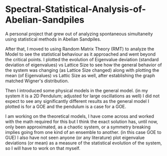 # Spectral-Statistical-Analysis-of-Abelian-Sandpiles
A personal project that grew out of analyzing spontaneous simultaneity using statistical methods in Abelian Sandpiles.

After that, I moved to using Random Matrix Theory (RMT) to analyze the Model to see the statistical behaviour as it approached and went beyond the critical points.
I plotted the evolution of Eigenvalue deviation (standard deviation of eigenvalues) vs Lattice Size to see how the general behavior of the system was changing (as Lattice Size changed) along with plotting the mean (of Eigenvalues) vs Lattic Size as well, after establishing the graph matched Wigner's distribution.

Then I introduced some physical models in the general model. (in my system it is a 2D Pendulum; adjusted for large oscillations as well)
I did not expect to see any significantly different results as the general model I plotted is for a GOE and the pendulum is a case for a GOE.

I am working on the theoretical models, I have come across and worked with the math required for this but I think the exact solution has, until now, only been approximated, as a chaotic system, or a symmetry breaking implies going from one kind of an ensemble to another. (in this case GOE to GUE) I also have not seen anyone (or any literature) plot eigenvalue deviations (or mean) as a measure of the statistical evolution of the system, so I will have to work on that myself.
